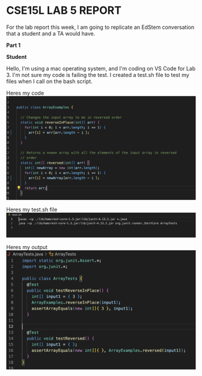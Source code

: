 # CSE15L LAB 5 REPORT 

For the lab report this week, I am going to replicate an EdStem conversation that a student and a TA would have. 

**Part 1**

**Student**

Hello, I'm using a mac operating system, and I'm coding on VS Code for Lab 3. I'm not sure my code is failing the test. 
I created a test.sh file to test my files when I call <bash test.sh> on the bash script. 

Heres my code
![Image](errorCode.png)

Heres my test.sh file 
![Image](commandSH.png)
 
Heres my output
![Image](errorTest.png)

